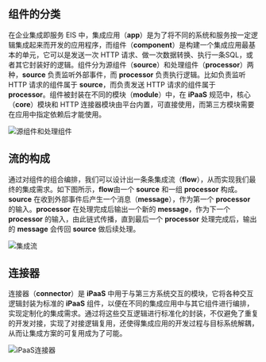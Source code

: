 ## 组件的分类

在企业集成即服务 EIS 中，集成应用（**app**）是为了将不同的系统和服务按一定逻辑集成起来而开发的应用程序，而组件（**component**）是构建一个集成应用最基本的单元，它可以是发送一次 HTTP 请求、做一次数据转换、执行一条SQL，或者其它封装好的逻辑。组件分为源组件（**source**）和处理组件（**processor**）两种，**source** 负责监听外部事件，而 **processor** 负责执行逻辑。比如负责监听 HTTP 请求的组件属于 **source**，而负责发送 HTTP 请求的组件属于 **processor**。组件被封装在不同的模块（**module**）中，在 **iPaaS** 规范中，核心（**core**）模块和 HTTP 连接器模块由平台内置，可直接使用，而第三方模块需要在应用中指定依赖后才能使用。

![源组件和处理组件](https://main.qcloudimg.com/raw/47586d3b4a8a2f39123600471fd7b48d/%E6%BA%90%E7%BB%84%E4%BB%B6%E5%92%8C%E5%A4%84%E7%90%86%E7%BB%84%E4%BB%B6.png)

## 流的构成

通过对组件的组合编排，我们可以设计出一条条集成流（**flow**），从而实现我们最终的集成需求。如下图所示，**flow**由一个 **source** 和一组 **processor** 构成。**source** 在收到外部事件后产生一个消息（**message**），作为第一个 **processor** 的输入。**processor** 在处理完成后输出一个新的 **message**，作为下一个 **processor** 的输入，由此链式传播，直到最后一个 **processor** 处理完成后，输出的 **message** 会传回 **source** 做后续处理。

![集成流](https://main.qcloudimg.com/raw/2e2f99350250c1cbcc8e4b5ccfd7edd5/%E9%9B%86%E6%88%90%E6%B5%81.png)

## 连接器

连接器（**connector**）是 **iPaaS** 中用于与第三方系统交互的模块，它将各种交互逻辑封装为标准的 **iPaaS** 组件，以便在不同的集成应用中与其它组件进行编排，实现定制化的集成需求。通过将这些交互逻辑进行标准化的封装，不仅避免了重复的开发对接，实现了对接逻辑复用，还使得集成应用的开发过程与目标系统解耦，从而让集成方案的可复用成为了可能。

![iPaaS连接器](https://main.qcloudimg.com/raw/a9efa4d158571ac22bc6c7c31de11bf7/iPaaS%E8%BF%9E%E6%8E%A5%E5%99%A8.png)
